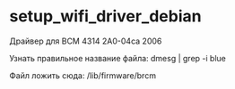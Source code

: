 # setup_wifi_driver_debian

Драйвер для BCM 4314 2A0-04ca 2006

Узнать правильное название файла: dmesg | grep -i blue

Файл ложить сюда: /lib/firmware/brcm
